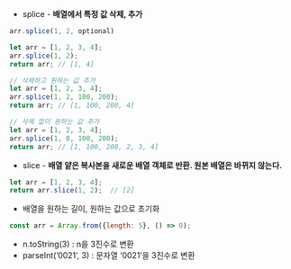 - splice - **배열에서 특정 값 삭제, 추가**

```jsx
arr.splice(1, 2, optional)
```

```jsx
let arr = [1, 2, 3, 4];
arr.splice(1, 2);
return arr; // [1, 4]
```

```jsx
// 삭제하고 원하는 값 추가
let arr = [1, 2, 3, 4];
arr.splice(1, 2, 100, 200);
return arr; // [1, 100, 200, 4]
```

```jsx
// 삭제 없이 원하는 값 추가
let arr = [1, 2, 3, 4];
arr.splice(1, 0, 100, 200);
return arr; // [1, 100, 200, 2, 3, 4]
```

- slice - **배열 얕은 복사본을 새로운 배열 객체로 반환. 원본 배열은 바뀌지 않는다.**

```jsx
let arr = [1, 2, 3, 4];
return arr.slice(1, 2);  // [2]
```

- 배열을 원하는 길이, 원하는 값으로 초기화

```jsx
const arr = Array.from({length: 5}, () => 0);
```

- n.toString(3) : n을 3진수로 변환
- parseInt(’0021’, 3) : 문자열 ‘0021’을 3진수로 변환
